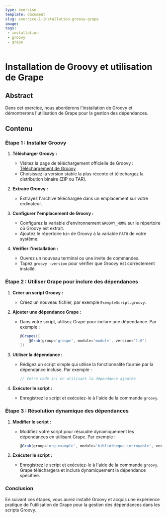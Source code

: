 ```yaml
---
type: exercise
template: document
slug: exercice-1-installation-groovy-grape
image: 
tags:
 - installation
 - groovy
 - grape
---
```


Installation de Groovy et utilisation de Grape
====================================

## Abstract

Dans cet exercice, nous aborderons l'installation de Groovy et démontrerons l'utilisation de Grape pour la gestion des dépendances.

## Contenu

### Étape 1 : Installer Groovy

1. **Télécharger Groovy :**
   - Visitez la page de téléchargement officielle de Groovy : [Téléchargement de Groovy](http://groovy-lang.org/download.html)
   - Choisissez la version stable la plus récente et téléchargez la distribution binaire (ZIP ou TAR).

2. **Extraire Groovy :**
   - Extrayez l'archive téléchargée dans un emplacement sur votre ordinateur.

3. **Configurer l'emplacement de Groovy :**
   - Configurez la variable d'environnement `GROOVY_HOME` sur le répertoire où Groovy est extrait.
   - Ajoutez le répertoire `bin` de Groovy à la variable `PATH` de votre système.

4. **Vérifier l'installation :**
   - Ouvrez un nouveau terminal ou une invite de commandes.
   - Tapez `groovy -version` pour vérifier que Groovy est correctement installé.

### Étape 2 : Utiliser Grape pour inclure des dépendances

1. **Créer un script Groovy :**
   - Créez un nouveau fichier, par exemple `ExempleScript.groovy`.

2. **Ajouter une dépendance Grape :**
   - Dans votre script, utilisez Grape pour inclure une dépendance. Par exemple :
     ```groovy
     @Grapes([
         @Grab(group='groupe', module='module', version='1.0')
     ])
     ```

3. **Utiliser la dépendance :**
   - Rédigez un script simple qui utilise la fonctionnalité fournie par la dépendance incluse. Par exemple :
     ```groovy
     // Votre code ici en utilisant la dépendance ajoutée
     ```

4. **Exécuter le script :**
   - Enregistrez le script et exécutez-le à l'aide de la commande `groovy`.

### Étape 3 : Résolution dynamique des dépendances

1. **Modifier le script :**
   - Modifiez votre script pour résoudre dynamiquement les dépendances en utilisant Grape. Par exemple :
     ```groovy
     @Grab(group='org.example', module='bibliotheque-incroyable', version='2.0')
     ```

2. **Exécuter le script :**
   - Enregistrez le script et exécutez-le à l'aide de la commande `groovy`. Grape téléchargera et inclura dynamiquement la dépendance spécifiée.

### Conclusion

En suivant ces étapes, vous aurez installé Groovy et acquis une expérience pratique de l'utilisation de Grape pour la gestion des dépendances dans les scripts Groovy.
